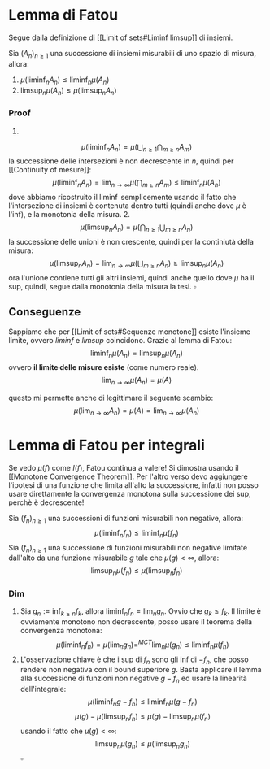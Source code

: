 # Lemma di Fatou
Segue dalla definizione di [[Limit of sets#Liminf limsup]] di insiemi.

Sia $(A_n)_{n\geq 1}$ una successione di insiemi misurabili di uno spazio di misura, allora:

1. $\mu(\liminf_n A_n) \leq \liminf_n \mu(A_n)$
2.  $\limsup_n \mu(A_n) \leq \mu(\limsup_n A_n)$
### Proof
1. 
$$
\mu (\liminf_n A_n) = \mu( \bigcup_{n\geq 1} \bigcap_{m\geq n} A_m)
$$
la successione delle intersezioni è non decrescente in $n$, quindi per [[Continuity of mesure]]:
$$
\mu (\liminf_n A_n) = \lim_{n\to \infty} \mu(\bigcap_{m\geq n} A_m) \leq \liminf_n \mu(A_n)
$$
dove abbiamo ricostruito il $\liminf$ semplicemente usando il fatto che l'intersezione di insiemi è contenuta dentro tutti (quindi anche dove $\mu$ è l'inf), e la monotonia della misura.
2. 
$$
\mu(\limsup_n A_n) = \mu( \bigcap_{n\geq 1} \bigcup_{m\geq n} A_n) 
$$
la successione delle unioni è non crescente, quindi per la continiutà della misura:
$$
\mu(\limsup_n A_n) = \lim_{n\to\infty} \mu(\bigcup_{m\geq n} A_n) \geq \limsup_n \mu(A_n)
$$
ora l'unione contiene tutti gli altri insiemi, quindi anche quello dove $\mu$ ha il sup, quindi, segue dalla monotonia della misura la tesi. $\square$


## Conseguenze
Sappiamo che per [[Limit of sets#Sequenze monotone]] esiste l'insieme limite, ovvero $liminf$ e $limsup$ coincidono. Grazie al lemma di Fatou:
$$
\liminf_n \mu(A_n) = \limsup_n \mu(A_n)
$$
ovvero **il limite delle misure esiste** (come numero reale).
$$
\lim_{n\to\infty} \mu(A_n) = \mu(A)
$$

questo mi permette anche di legittimare il seguente scambio:
$$
\mu(\lim_{n\to\infty} A_n) = \mu(A) = \lim_{n\to\infty} \mu(A_n)
$$

# Lemma di Fatou per integrali
Se vedo $\mu(f)$ come $I(f)$, Fatou continua a valere! Si dimostra usando il [[Monotone Convergence Theorem]]. Per l'altro verso devo aggiungere l'ipotesi di una funzione che limita all'alto la successione, infatti non posso usare direttamente la convergenza monotona sulla successione dei sup, perchè è decrescente!

Sia $(f_n)_{n\geq 1}$ una successioni di funzioni misurabili non negative, allora:
$$
\mu(\liminf_n f_n) \leq \liminf_n \mu(f_n)
$$
Sia $(f_n)_{n\geq 1}$ una successione di funzioni misurabili non negative limitate dall'alto da una funzione misurabile $g$ tale che $\mu(g) < \infty$,  allora:
$$
\limsup_n \mu(f_n) \leq \mu(\limsup_n f_n)
$$
### Dim 
1. Sia $g_n := \inf_{k \geq n} f_k$, allora $\liminf_n f_n = \lim_n g_n$.  Ovvio che $g_k \leq f_k$. Il limite è ovviamente monotono non decrescente, posso usare il teorema della convergenza monotona:
$$
\mu(\liminf_n f_n) = \mu(\lim_n g_n) =^{MCT} \lim_n \mu(g_n) \leq \liminf_n \mu(f_n) 
$$
2. L'osservazione chiave è che i sup di $f_n$ sono gli inf di $-f_n$, che posso rendere non negativa con il bound superiore $g$. Basta applicare  il lemma alla successione di funzioni non negative $g-f_n$ ed usare la linearità dell'integrale:
$$
\mu(\liminf_n g-f_n) \leq \liminf_n \mu(g-f_n)
$$
$$
\mu(g) - \mu(\limsup_n f_n) \leq \mu(g) - \limsup_n\mu(f_n)
$$
usando il fatto che $\mu(g) < \infty$:
$$
\limsup_n \mu(g_n) \leq \mu(\limsup_n g_n)
$$
$\square$





